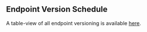## Endpoint Version Schedule
A table-view of all endpoint versioning is available <a href='includes/endpoint-version-schedule/'>here</a>.
